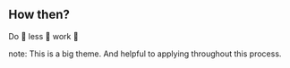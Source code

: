 ##  How then?

Do 👏 less 👏 work 👏 <!-- .element: class="fragment" -->

note:
    This is a big theme. And helpful to applying throughout this process.
